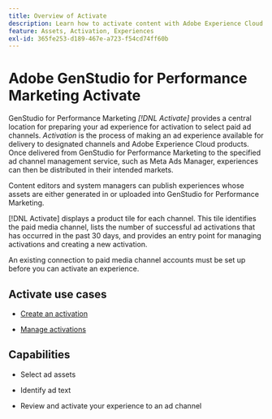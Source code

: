 ```yaml
---
title: Overview of Activate
description: Learn how to activate content with Adobe Experience Cloud and third-party applications.
feature: Assets, Activation, Experiences
exl-id: 365fe253-d189-467e-a723-f54cd74ff60b
---
```

# Adobe GenStudio for Performance Marketing Activate

GenStudio for Performance Marketing _[!DNL Activate]_ provides a central location for preparing your ad experience for activation to select paid ad channels. _Activation_ is the process of making an ad experience available for delivery to designated channels and Adobe Experience Cloud products. Once delivered from GenStudio for Performance Marketing to the specified ad channel management service, such as Meta Ads Manager, experiences can then be distributed in their intended markets.

Content editors and system managers can publish experiences whose assets are either generated in or uploaded into GenStudio for Performance Marketing.

[!DNL Activate] displays a product tile for each channel. This tile identifies the paid media channel, lists the number of successful ad activations that has occurred in the past 30 days, and provides an entry point for managing activations and creating a new activation.

An existing connection to paid media channel accounts must be set up before you can activate an experience.

## Activate use cases

* [Create an activation](create-activations.md)

* [Manage activations](manage-activations.md)

## Capabilities

* Select ad assets

* Identify ad text

* Review and activate your experience to an ad channel
